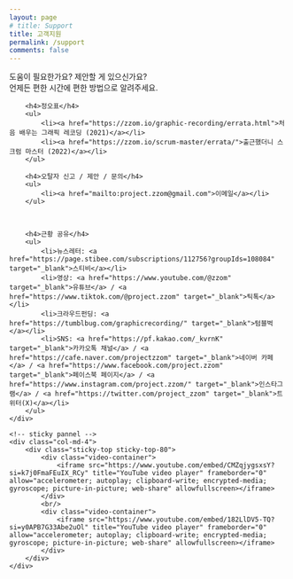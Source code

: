 ```yaml
---
layout: page
# title: Support
title: 고객지원
permalink: /support
comments: false
---
```

<div class="row justify-content-between">
    <div class="col-md-8 pr-5">
        <p class="mb-5">
        도움이 필요한가요? 제안할 게 있으신가요?<br/>
        언제든 편한 시간에 편한 방법으로 알려주세요.
        </p>

        <h4>정오표</h4>
        <ul>           
            <li><a href="https://zzom.io/graphic-recording/errata.html">처음 배우는 그래픽 레코딩 (2021)</a></li>
            <li><a href="https://zzom.io/scrum-master/errata/">출근했더니 스크럼 마스터 (2022)</a></li>
        </ul>

        <h4>오탈자 신고 / 제안 / 문의</h4>
        <ul>
            <li><a href="mailto:project.zzom@gmail.com">이메일</a></li>
        </ul>

        

        <h4>근황 공유</h4>
        <ul>
            <li>뉴스레터: <a href="https://page.stibee.com/subscriptions/112756?groupIds=108084" target="_blank">스티비</a></li>
            <li>영상: <a href="https://www.youtube.com/@zzom" target="_blank">유튜브</a> / <a href="https://www.tiktok.com/@project.zzom" target="_blank">틱톡</a></li>
            <li>크라우드펀딩: <a href="https://tumblbug.com/graphicrecording/" target="_blank">텀블벅</a></li>
            <li>SNS: <a href="https://pf.kakao.com/_kvrnK" target="_blank">카카오톡 채널</a> / <a href="https://cafe.naver.com/projectzzom" target="_blank">네이버 카페</a> / <a href="https://www.facebook.com/project.zzom" target="_blank">페이스북 페이지</a> / <a href="https://www.instagram.com/project.zzom/" target="_blank">인스타그램</a> / <a href="https://twitter.com/project_zzom" target="_blank">트위터(X)</a></li>
        </ul>
    </div>

    <!-- sticky pannel -->
    <div class="col-md-4">
        <div class="sticky-top sticky-top-80">
            <div class="video-container">
                <iframe src="https://www.youtube.com/embed/CMZqjygsxsY?si=k7j0FmaFEuIX_RCy" title="YouTube video player" frameborder="0" allow="accelerometer; autoplay; clipboard-write; encrypted-media; gyroscope; picture-in-picture; web-share" allowfullscreen></iframe>
            </div>
            <br/>
            <div class="video-container">
                <iframe src="https://www.youtube.com/embed/182LlDV5-TQ?si=y0APB7G33Abe2uOl" title="YouTube video player" frameborder="0" allow="accelerometer; autoplay; clipboard-write; encrypted-media; gyroscope; picture-in-picture; web-share" allowfullscreen></iframe>
            </div>       
        </div>
    </div>
</div>